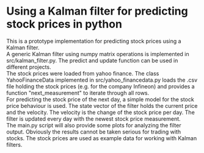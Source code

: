 # Using a Kalman filter for predicting stock prices in python

This is a prototype implementation for predicting stock prices using a Kalman filter.
<br>
A generic Kalman filter using numpy matrix operations is implemented in src/kalman_filter.py. The predict and update function
can be used in different projects.
<br>
The stock prices were loaded from yahoo finance. The class YahooFinanceData
implemented in src/yahoo_financedata.py loads the .csv file holding the
stock prices (e.g. for the company Infineon) and provides a function
"next_measurement" to iterate through all rows.
<br>
For predicting the stock price of the next day, a simple model for the 
stock price behaviour is used. The state vector of the filter holds the
current price and the velocity. The velocity is
the change of the stock price per day. The filter is updated every day with
the newest stock price measurement.<br>
The main.py script will also provide some plots for analyzing the filter
output. Obviously the results cannot be taken serious for trading
with stocks. The stock prices are used as example data for working with
Kalman filters.